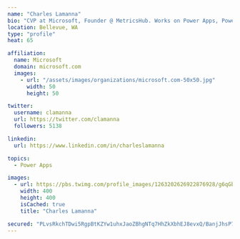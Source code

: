 ```yaml
---
name: "Charles Lamanna"
bio: "CVP at Microsoft, Founder @ MetricsHub. Works on Power Apps, Power Automate, Power Virtual Agent, Common Data Service and Dynamics 365."
location: Bellevue, WA
type: "profile"
heat: 65

affiliation:
  name: Microsoft
  domain: microsoft.com
  images:
    - url: "/assets/images/organizations/microsoft.com-50x50.jpg"
      width: 50
      height: 50

twitter:
  username: clamanna
  url: https://twitter.com/clamanna
  followers: 5138

linkedin:
  url: https://www.linkedin.com/in/charleslamanna

topics:
  - Power Apps

images:
  - url: https://pbs.twimg.com/profile_images/1263202626922876928/g6qGbHZ-_400x400.jpg
    width: 400
    height: 400
    isCached: true
    title: "Charles Lamanna"

secured: "PLvsRkchTDwi5RgpBtKZYw1uhxJaoZBhgNTq7HhZkXbhEJ8evxQ/BanjJhsP75fa8ubHmDYNFgSdickLMImO6m1qox8EUa/S99o7sLfXHuzG9A40/1L3rH305oNjSS4QReRIBbp2iRZS+fSCCqrj0pebWwfvQRd3f0bYd+FuWKlVboDX/MttLidBWaR/BqLoBrZAKAPsYky4JAxXmIljqpycmCAt3VAG7qIn0gMX4sgBw3nEyQtZ8foOKB5q7/Z1/qIGNTZdnE2fSS20tZS743kkOQ1a7eLtHNZWPN930b3/UJ1Fi5N+Ss14LyBTssrc6gSzRHc2CwMcMxZL6JTMD1CLYBFxeyEXBjxBsJc76oVqYYpR3uCFQWT4u70Yd29Vgn4sZDLgQ3jBKiReyFUTQfxObOtg2Fez9RrR3FTZUK0=;HGgTa+WOl/R4+/PEH4Lcpw=="
---
```


